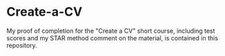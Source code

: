 # Create-a-CV
My proof of completion for the "Create a CV" short course, including test scores and my STAR method comment on the material, is contained in this repository.
